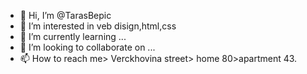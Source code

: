 - 👋 Hi, I’m @TarasBepic
- 👀 I’m interested in veb disign,html,css
- 🌱 I’m currently learning ...
- 💞️ I’m looking to collaborate on ...
- 📫 How to reach me> Verckhovina street> home 80>apartment 43.

<!---
TarasBepic/TarasBepic is a ✨ special ✨ repository because its `README.md` (this file) appears on your GitHub profile.
You can click the Preview link to take a look at your changes.
--->
